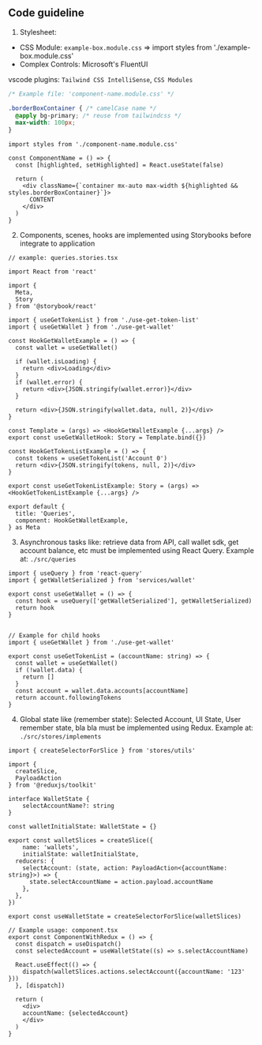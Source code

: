 ## Code guideline

1. Stylesheet: 
  + CSS Module: `example-box.module.css` => import styles from './example-box.module.css'
  + Complex Controls: Microsoft's FluentUI

vscode plugins: `Tailwind CSS IntelliSense`, `CSS Modules`

  ```CSS
  /* Example file: 'component-name.module.css' */

  .borderBoxContainer { /* camelCase name */
    @apply bg-primary; /* reuse from tailwindcss */
    max-width: 100px;
  }
  ```

  ```JSX
  import styles from './component-name.module.css'
  
  const ComponentName = () => {
    const [highlighted, setHighlighted] = React.useState(false)

    return (
      <div className={`container mx-auto max-width ${highlighted && styles.borderBoxContainer}`}>
        CONTENT
      </div>
    )
  }
  ```

  

2. Components, scenes, hooks are implemented using Storybooks before integrate to application

```TSX
// example: queries.stories.tsx

import React from 'react'

import {
  Meta,
  Story
} from '@storybook/react'

import { useGetTokenList } from './use-get-token-list'
import { useGetWallet } from './use-get-wallet'

const HookGetWalletExample = () => {
  const wallet = useGetWallet()

  if (wallet.isLoading) {
    return <div>Loading</div>
  }
  if (wallet.error) {
    return <div>{JSON.stringify(wallet.error)}</div>
  }

  return <div>{JSON.stringify(wallet.data, null, 2)}</div>
}

const Template = (args) => <HookGetWalletExample {...args} />
export const useGetWalletHook: Story = Template.bind({})

const HookGetTokenListExample = () => {
  const tokens = useGetTokenList('Account 0')
  return <div>{JSON.stringify(tokens, null, 2)}</div>
}

export const useGetTokenListExample: Story = (args) => <HookGetTokenListExample {...args} />

export default {
  title: 'Queries',
  component: HookGetWalletExample,
} as Meta

```

3. Asynchronous tasks like: retrieve data from API, call wallet sdk, get account balance, etc must be implemented using React Query. Example at: `./src/queries`

```TS
import { useQuery } from 'react-query'
import { getWalletSerialized } from 'services/wallet'

export const useGetWallet = () => {
  const hook = useQuery(['getWalletSerialized'], getWalletSerialized)
  return hook
}


// Example for child hooks
import { useGetWallet } from './use-get-wallet'

export const useGetTokenList = (accountName: string) => {
  const wallet = useGetWallet()
  if (!wallet.data) {
    return []
  }
  const account = wallet.data.accounts[accountName]
  return account.followingTokens
}

```

4. Global state like (remember state): Selected Account, UI State, User remember state, bla bla must be implemented using Redux. Example at: `./src/stores/implements`

```TS
import { createSelectorForSlice } from 'stores/utils'

import {
  createSlice,
  PayloadAction
} from '@reduxjs/toolkit'

interface WalletState {
	selectAccountName?: string
}

const walletInitialState: WalletState = {}

export const walletSlices = createSlice({
	name: 'wallets',
	initialState: walletInitialState,
  reducers: {
    selectAccount: (state, action: PayloadAction<{accountName: string}>) => {
      state.selectAccountName = action.payload.accountName
    },
  },
})

export const useWalletState = createSelectorForSlice(walletSlices)

```

```TSX
// Example usage: component.tsx
export const ComponentWithRedux = () => {
  const dispatch = useDispatch()
  const selectedAccount = useWalletState((s) => s.selectAccountName)

  React.useEffect(() => {
    dispatch(walletSlices.actions.selectAccount({accountName: '123' }))
  }, [dispatch])
  
  return (
    <div>
    accountName: {selectedAccount}
    </div>
  )
}
```
